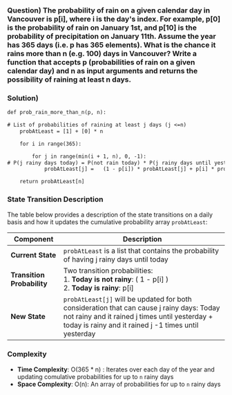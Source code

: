 ### Question) The probability of rain on a given calendar day in Vancouver is p[i], where i is the day's index. For example, p[0] is the probability of rain on January 1st, and p[10] is the probability of precipitation on January 11th. Assume the year has 365 days (i.e. p has 365 elements). What is the chance it rains more than n (e.g. 100) days in Vancouver? Write a function that accepts p (probabilities of rain on a given calendar day) and n as input arguments and returns the possibility of raining at least n days.

### Solution)

```diff
def prob_rain_more_than_n(p, n):

# List of probabilities of raining at least j days (j <=n)
    probAtLeast = [1] + [0] * n

    for i in range(365):

        for j in range(min(i + 1, n), 0, -1):
# P(j rainy days today) = P(not rain today) * P(j rainy days until yesterday) + P(rain today) * P( j - 1 rainy days until yesterday)
            probAtLeast[j] =   (1 - p[i]) * probAtLeast[j] + p[i] * probAtLeast[j - 1] 

    return probAtLeast[n]
```


### State Transition Description 

The table below provides a description of the state transitions on a daily basis and how it updates the cumulative probability array `probAtLeast`:

| Component                | Description                                                                                       |
|--------------------------|---------------------------------------------------------------------------------------------------|
| **Current State**        |  `probAtLeast` is a list that contains the probability of having j rainy days until today |
| **Transition Probability** | Two transition probabilities: <br>1. **Today is not rainy**:  \( 1 - p[i] \) <br>2. **Today is rainy**: p[i]  |
| **New State**            |   `probAtLeast[j]` will be updated for both consideration that can cause j rainy days: Today not rainy and it rained j times until yesterday + today is rainy and it rained j -1 times until yesterday  |

### Complexity

- **Time Complexity**:  O(365 * n) : Iterates over each day of the year and updating comulative probabilities for up to `n` rainy days
- **Space Complexity**: O(n): An array of probabilities  for up to `n` rainy days


